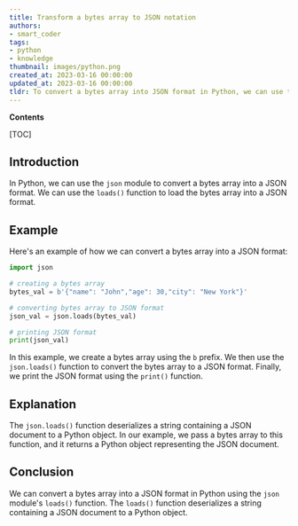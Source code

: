 ```yaml
---
title: Transform a bytes array to JSON notation
authors:
- smart_coder
tags:
- python
- knowledge
thumbnail: images/python.png
created_at: 2023-03-16 00:00:00
updated_at: 2023-03-16 00:00:00
tldr: To convert a bytes array into JSON format in Python, we can use the decode method with UTF-8 encoding on the bytes object and then pass it to the loads method of the JSON module.
---
```


**Contents**

[TOC]

## Introduction
In Python, we can use the `json` module to convert a bytes array into a JSON format. We can use the `loads()` function to load the bytes array into a JSON format.

## Example
Here's an example of how we can convert a bytes array into a JSON format:

```python
import json

# creating a bytes array
bytes_val = b'{"name": "John","age": 30,"city": "New York"}'

# converting bytes array to JSON format
json_val = json.loads(bytes_val)

# printing JSON format
print(json_val)
```

In this example, we create a bytes array using the `b` prefix. We then use the `json.loads()` function to convert the bytes array to a JSON format. Finally, we print the JSON format using the `print()` function. 

## Explanation
The `json.loads()` function deserializes a string containing a JSON document to a Python object. In our example, we pass a bytes array to this function, and it returns a Python object representing the JSON document.

## Conclusion
We can convert a bytes array into a JSON format in Python using the `json` module's `loads()` function. The `loads()` function deserializes a string containing a JSON document to a Python object.

